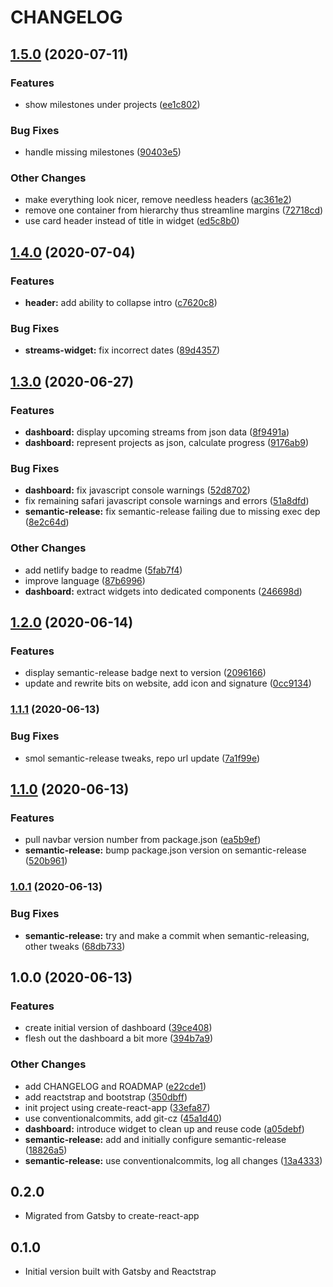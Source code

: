 # CHANGELOG

## [1.5.0](https://github.com/cyberstefantv/cyberstefan-site/compare/v1.4.0...v1.5.0) (2020-07-11)


### Features

* show milestones under projects ([ee1c802](https://github.com/cyberstefantv/cyberstefan-site/commit/ee1c802b11363ba44eabdcd3379732e9bf86cf10))


### Bug Fixes

* handle missing milestones ([90403e5](https://github.com/cyberstefantv/cyberstefan-site/commit/90403e5f5edb34dc99dd29219e4531b811007589))


### Other Changes

* make everything look nicer, remove needless headers ([ac361e2](https://github.com/cyberstefantv/cyberstefan-site/commit/ac361e214c487921e531970d68122e9fc8b4994a))
* remove one container from hierarchy thus streamline margins ([72718cd](https://github.com/cyberstefantv/cyberstefan-site/commit/72718cd147aece70d8419c4c860a6e4e50596ad0))
* use card header instead of title in widget ([ed5c8b0](https://github.com/cyberstefantv/cyberstefan-site/commit/ed5c8b0905f23b055bea1f5924460b5827c0e254))

## [1.4.0](https://github.com/cyberstefantv/cyberstefan-site/compare/v1.3.0...v1.4.0) (2020-07-04)


### Features

* **header:** add ability to collapse intro ([c7620c8](https://github.com/cyberstefantv/cyberstefan-site/commit/c7620c89fb42d3cbf3d4eebfadcf4e24a493446a))


### Bug Fixes

* **streams-widget:** fix incorrect dates ([89d4357](https://github.com/cyberstefantv/cyberstefan-site/commit/89d435759059250f3c029710b9cc5e6ad0236b50))

## [1.3.0](https://github.com/cyberstefantv/cyberstefan-site/compare/v1.2.0...v1.3.0) (2020-06-27)


### Features

* **dashboard:** display upcoming streams from json data ([8f9491a](https://github.com/cyberstefantv/cyberstefan-site/commit/8f9491a167b7180cca508cbea5a1dc79274a76c6))
* **dashboard:** represent projects as json, calculate progress ([9176ab9](https://github.com/cyberstefantv/cyberstefan-site/commit/9176ab9653c4b4b3faae5f3109a720eacd7eac23))


### Bug Fixes

* **dashboard:** fix javascript console warnings ([52d8702](https://github.com/cyberstefantv/cyberstefan-site/commit/52d8702a8abdf7925941e95d5859644751a3ee5f))
* fix remaining safari javascript console warnings and errors ([51a8dfd](https://github.com/cyberstefantv/cyberstefan-site/commit/51a8dfd027741e5946517747e46ae8d1b285d5b7))
* **semantic-release:** fix semantic-release failing due to missing exec dep ([8e2c64d](https://github.com/cyberstefantv/cyberstefan-site/commit/8e2c64dbcda58538e37243f60182538430f856d1))


### Other Changes

* add netlify badge to readme ([5fab7f4](https://github.com/cyberstefantv/cyberstefan-site/commit/5fab7f42942cceb7dd06e6a38665a0cbfb47f76f))
* improve language ([87b6996](https://github.com/cyberstefantv/cyberstefan-site/commit/87b6996070444c51e677d1cd6c53b4bffca36ca2))
* **dashboard:** extract widgets into dedicated components ([246698d](https://github.com/cyberstefantv/cyberstefan-site/commit/246698d0509d55ba22c6595c89319f61da0b568f))

## [1.2.0](https://github.com/ksm/cyberstefan-site/compare/v1.1.1...v1.2.0) (2020-06-14)


### Features

* display semantic-release badge next to version ([2096166](https://github.com/ksm/cyberstefan-site/commit/2096166b4c1c8a5d386a864269a29a5248433003))
* update and rewrite bits on website, add icon and signature ([0cc9134](https://github.com/ksm/cyberstefan-site/commit/0cc9134dfe2b77c45b16fa1b6bf5f18a98705731))

### [1.1.1](https://github.com/ksm/cyberstefan-site/compare/v1.1.0...v1.1.1) (2020-06-13)


### Bug Fixes

* smol semantic-release tweaks, repo url update ([7a1f99e](https://github.com/ksm/cyberstefan-site/commit/7a1f99ec29967d0f6ee3ce7f18f043c242f73dd4))

## [1.1.0](https://github.com/ksm/cyberstefan-site/compare/v1.0.1...v1.1.0) (2020-06-13)


### Features

* pull navbar version number from package.json ([ea5b9ef](https://github.com/ksm/cyberstefan-site/commit/ea5b9ef2f61c9e256ce88558b4854fda086153cd))
* **semantic-release:** bump package.json version on semantic-release ([520b961](https://github.com/ksm/cyberstefan-site/commit/520b961d63ff588ef9da375050c6a2b9cc8dbaf8))

### [1.0.1](https://github.com/ksm/cyberstefan-site/compare/v1.0.0...v1.0.1) (2020-06-13)


### Bug Fixes

* **semantic-release:** try and make a commit when semantic-releasing, other tweaks ([68db733](https://github.com/ksm/cyberstefan-site/commit/68db7333236d3a5fe1ce8378ffc7d230805c5049))

## 1.0.0 (2020-06-13)


### Features

* create initial version of dashboard ([39ce408](https://github.com/ksm/cyberstefan-site/commit/39ce4085dc85c7058d850b8b51ec47f84c2be34d))
* flesh out the dashboard a bit more ([394b7a9](https://github.com/ksm/cyberstefan-site/commit/394b7a9882d9df0a182463ec56037a01a62974f0))


### Other Changes

* add CHANGELOG and ROADMAP ([e22cde1](https://github.com/ksm/cyberstefan-site/commit/e22cde178193437ded607d34d49ab50402e122ca))
* add reactstrap and bootstrap ([350dbff](https://github.com/ksm/cyberstefan-site/commit/350dbff68ee18561c423643a5ef4017ffedac4e1))
* init project using create-react-app ([33efa87](https://github.com/ksm/cyberstefan-site/commit/33efa87fef661f36715c18412b61170dbf0aceb1))
* use conventionalcommits, add git-cz ([45a1d40](https://github.com/ksm/cyberstefan-site/commit/45a1d40b81463b25eced7ec267eb4a1eb5eff65c))
* **dashboard:** introduce widget to clean up and reuse code ([a05debf](https://github.com/ksm/cyberstefan-site/commit/a05debf0ef7f3c58da08631437ac758c3a658702))
* **semantic-release:** add and initially configure semantic-release ([18826a5](https://github.com/ksm/cyberstefan-site/commit/18826a5dd450d9674fcf036b8281a4cf15067cac))
* **semantic-release:** use conventionalcommits, log all changes ([13a4333](https://github.com/ksm/cyberstefan-site/commit/13a4333deda1978afe32315b700911cf3a21d0cc))

## 0.2.0

* Migrated from Gatsby to create-react-app

## 0.1.0

* Initial version built with Gatsby and Reactstrap
